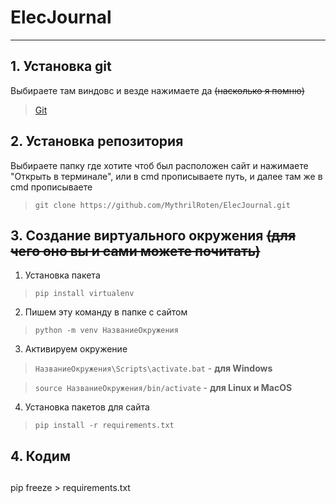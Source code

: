 # ElecJournal
***
## 1. Установка git


Выбираете там виндовс и везде нажимаете да ~~(насколько я помню)~~
> [Git](https://git-scm.com/downloads "Ссылка на скачивание")


## 2. Установка репозитория
Выбираете папку где хотите чтоб был расположен сайт и нажимаете "Открыть в терминале", или в cmd прописываете путь, и далее там же в cmd прописываете
> ``git clone https://github.com/MythrilRoten/ElecJournal.git``

## 3. Создание виртуального окружения ~~(для чего оно вы и сами можете почитать)~~
1. Установка пакета
> ``pip install virtualenv``

2. Пишем эту команду в папке с сайтом
> ``python -m venv НазваниеОкружения``

3. Активируем окружение
> ``НазваниеОкружения\Scripts\activate.bat`` - **для Windows**

> ``source НазваниеОкружения/bin/activate`` - **для Linux и MacOS**

4. Установка пакетов для сайта
> ``pip install -r requirements.txt``

## 4. Кодим

##

pip freeze > requirements.txt


